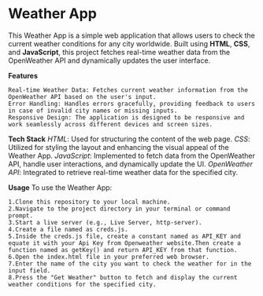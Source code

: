 # Weather App

This Weather App is a simple web application that allows users to check the current weather conditions for any city worldwide. Built using **HTML**, **CSS**, and **JavaScript**, this project fetches real-time weather data from the OpenWeather API and dynamically updates the user interface.

**Features**

```
Real-time Weather Data: Fetches current weather information from the OpenWeather API based on the user's input.
Error Handling: Handles errors gracefully, providing feedback to users in case of invalid city names or missing inputs.
Responsive Design: The application is designed to be responsive and work seamlessly across different devices and screen sizes.
```

**Tech Stack**
_HTML_: Used for structuring the content of the web page.
_CSS_: Utilized for styling the layout and enhancing the visual appeal of the Weather App.
_JavaScript_: Implemented to fetch data from the OpenWeather API, handle user interactions, and dynamically update the UI.
_OpenWeather API_: Integrated to retrieve real-time weather data for the specified city.

**Usage**
To use the Weather App:

```
1.Clone this repository to your local machine.
2.Navigate to the project directory in your terminal or command prompt.
3.Start a live server (e.g., Live Server, http-server).
4.Create a file named as creds.js.
5.Inside the creds.js file, create a constant named as API_KEY and equate it with your Api Key from Openweather website.Then create a function named as getKey() and return API_KEY from that function.
6.Open the index.html file in your preferred web browser.
7.Enter the name of the city you want to check the weather for in the input field.
8.Press the "Get Weather" button to fetch and display the current weather conditions for the specified city.
```
